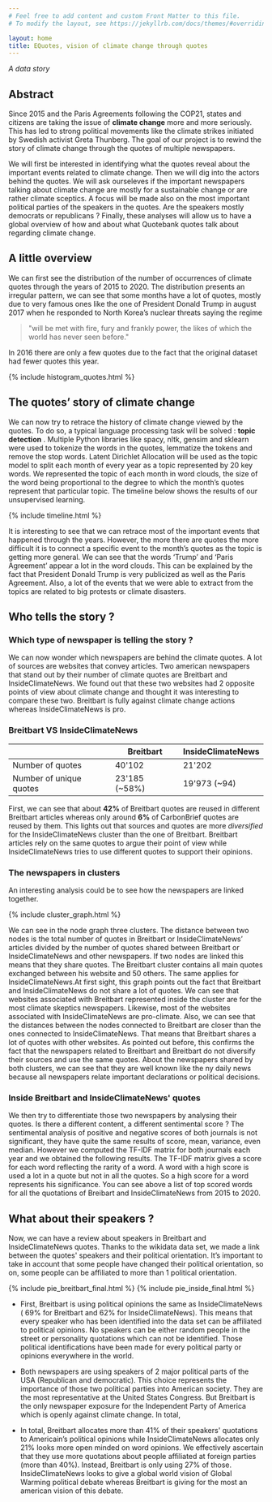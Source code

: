 ```yaml
---
# Feel free to add content and custom Front Matter to this file.
# To modify the layout, see https://jekyllrb.com/docs/themes/#overriding-theme-defaults

layout: home
title: EQuotes, vision of climate change through quotes
---
```


*A data story*

## Abstract

Since 2015 and the Paris Agreements following the COP21, states and citizens are taking the issue of **climate change** more and more seriously. This has led to strong political movements like the climate strikes initiated by Swedish activist Greta Thunberg. The goal of our project is to rewind the story of climate change through the quotes of multiple newspapers. 

We will first be interested in identifying what the quotes reveal about the important events related to climate change. Then we will dig into the actors behind the quotes. We will ask ourseleves if the important newspapers talking about climate change are mostly for a sustainable change or are rather climate sceptics.  A focus will be made also on the most important political parties of the speakers in the quotes. Are the speakers mostly democrats or republicans ? Finally, these analyses will allow us to have a global overview of how and about what Quotebank quotes talk about regarding climate change.

## A little overview

We can first see the distribution of the number of occurrences of climate quotes through the years of 2015 to 2020. The distribution presents an irregular pattern, we can see that some months have a lot of quotes, mostly due to very famous ones like the one of President Donald Trump in august 2017 when he responded to North Korea’s nuclear threats saying the regime

> "will be met with fire, fury and frankly power, the likes of which the world has never seen before."

In 2016 there are only a few quotes due to the fact that the original dataset had fewer quotes this year. 

{% include histogram_quotes.html %}

## The quotes’ story of climate change 

We can now try to retrace the history of climate change viewed by the quotes. To do so, a typical language processing task will be solved :  **topic detection** . Multiple Python libraries like spacy, nltk, gensim and sklearn were used to tokenize the words in the quotes, lemmatize the tokens and remove the stop words. Latent Dirichlet Allocation will be used as the topic model to split each month of every year as a topic represented by 20 key words. We represented the topic of each month in word clouds, the size of the word being proportional to the degree to which the month’s quotes represent that particular topic. The timeline below shows the results of our unsupervised learning. 

{% include timeline.html %}

It is interesting to see that we can retrace most of the important events that happened through the years. However, the more there are quotes the more difficult it is to connect a specific event to the month’s quotes as the topic is getting more general. We can see that the words ‘Trump’ and ‘Paris Agreement’ appear a lot in the word clouds. This can be explained by the fact that President Donald Trump is very publicized as well as the Paris Agreement. Also, a lot of the events that we were able to extract from the topics are related to big protests or climate disasters.  

## Who tells the story ?

### Which type of newspaper is telling the story ?

We can now wonder which newspapers are behind the climate quotes. A lot of sources are websites that convey articles. Two american newspapers that stand out by their number of climate quotes are Breitbart and InsideClimateNews. We found out that these two websites had 2 opposite points of view about climate change and thought it was interesting to compare these two. Breitbart is fully against climate change actions whereas InsideClimateNews is pro.

### Breitbart VS InsideClimateNews

| | Breitbart | InsideClimateNews |
|-|-----------|-------------|
| Number of quotes | 40'102 | 21'202 |
| Number of unique quotes | 23'185 (~58%) | 19'973 (~94) |

First, we can see that about **42%** of Breitbart quotes are reused in different Breitbart articles whereas only around **6%** of CarbonBrief quotes are reused by them. This lights out that sources and quotes are more *diversified* for the InsideClimateNews cluster than the one of Breitbart. Breitbart articles rely on the same quotes to argue their point of view while InsideClimateNews tries to use different quotes to support their opinions.  

### The newspapers in clusters 

An interesting analysis could be to see how the newspapers are linked together. 

{% include cluster_graph.html %}

We can see in the node graph three clusters. The distance between two nodes is the total number of quotes in Breitbart or InsideClimateNews’ articles divided by the number of quotes shared between Breitbart or InsideClimateNews and other newspapers. If two nodes are linked this means that they share quotes. The Breitbart cluster contains all main quotes exchanged between his website and 50 others. The same applies for InsideClimateNews.At first sight, this graph points out the fact that Breitbart and InsideClimateNews do not share a lot of quotes. We can see that websites associated with Breitbart represented inside the cluster are for the most climate skeptics newspapers. Likewise, most of the websites associated with InsideClimateNews are pro-climate. Also, we can see that the distances between the nodes connected to Breitbart are closer than the ones connected to InsideClimateNews. That means that Breitbart shares a lot of quotes with other websites. As pointed out before, this confirms the fact that the newspapers related to Breitbart and Breitbart do not diversify their sources and use the same quotes. About the newspapers shared by both clusters, we can see that they are well known like the ny daily news because all newspapers relate important declarations or political decisions.


### Inside Breitbart and InsideClimateNews' quotes

We then try to differentiate those two newspapers by analysing their quotes. Is there a different content, a different sentimental score ? The sentimental analysis of positive and negative scores of both journals is not significant, they have quite the same results of score, mean, variance, even median. However we computed the TF-IDF matrix for both journals each year and we obtained the following results. The TF-IDF matrix gives a score for each word reflecting the rarity of a word. A word with a high score is used a lot in a quote but not in all the quotes. So a high score for a word represents his significance. You can see above a list of top scored words for all the quotations of Breibart and InsideClimateNews from 2015 to 2020. 


## What about their speakers ? 

Now, we can have a review about speakers in Breitbart and InsideClimateNews quotes. Thanks to the wikidata data set, we made a link between the quotes' speakers and their political orientation. It’s important to take in account that some people have changed their political orientation, so on, some people can be affiliated to more than 1 political orientation. 

{% include pie_breitbart_final.html %}
{% include pie_inside_final.html %}
 
- First, Breitbart is using political opinions the same as InsideClimateNews ( 69% for Breitbart and 62% for InsideClimateNews). This means that every speaker who has been identified into the data set can be affiliated to political opinions. No speakers can be either random people in the street or personality quotations which can not be identified. Those political identifications have been made for every political party or opinions everywhere in the world. 

- Both newspapers are using speakers of 2 major political parts of the USA (Republican and democratic). This choice represents the importance of those two political parties into American society. They are the most representative at the United States Congress. But Breitbart is the only newspaper exposure for the Independent Party of America which is openly against climate change. In total, 

- In total, Breitbart allocates more than 41% of their speakers' quotations to Americain’s political opinions while InsideClimateNews allocates only 21% looks more open minded on word opinions. We effectively ascertain that they use more quotations about people affiliated at foreign parties (more than 40%). Instead, Breitbart is only using 27% of those. InsideClimateNews looks to give a global world vision of Global Warming political debate whereas Breitbart is giving for the most an american vision of this debate.



